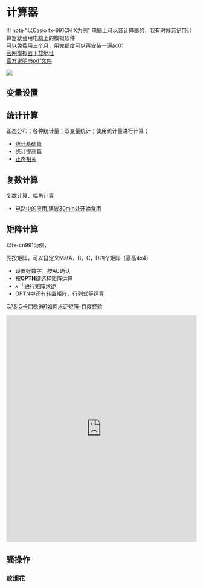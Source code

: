 # 计算器
 
!!! note "以Casio fx-991CN X为例"
    电脑上可以装计算器的，我有时候忘记带计算器就会用电脑上的模拟软件</br>
    可以免费用三个月，用完额度可以再安装一遍ac01</br>
    [官网模拟器下载地址](https://edu.casio.com/softwarelicense/index.php)</br>
    [官方说明书pdf文件](https://support.casio.com/storage/cn/manual/pdf/CN/004/fx-991CN_X_B_CN.pdf)


![](https://philfan-pic.oss-cn-beijing.aliyuncs.com/img/20241105105237.png)

## 变量设置


## 统计计算
正态分布；各种统计量；双变量统计；使用统计量进行计算；

- [统计基础篇](https://zhuanlan.zhihu.com/p/67842031)</br>
- [统计提高篇](https://zhuanlan.zhihu.com/p/67942971)</br>
- [正态相关](https://zhuanlan.zhihu.com/p/144720947)</br>

## 复数计算
复数计算、幅角计算
- [电路中的应用,建议30min处开始食用](https://www.bilibili.com/video/BV1mh411d7yX)</br>


## 矩阵计算
以fx-cn991为例，

先按矩阵，可以自定义MatA，B，C，D四个矩阵（最高4x4）
- 设置好数字，按AC确认
- 按**OPTN**键选择矩阵运算
- $x^{-1}$ 进行矩阵求逆
- OPTN中还有转置矩阵、行列式等运算

[CASIO卡西欧991如何求逆矩阵-百度经验](https://jingyan.baidu.com/article/380abd0aa0a5c95d90192cba.html)


<iframe src="https://mirror.casio.com.cn/download/94/casio%20fx-991cn%20x%E5%BF%AB%E9%80%9F%E5%85%A5%E9%97%A8%E6%95%99%E7%A8%8B.pdf" width="100%" height="600px" style="border: none;">
This browser does not support PDFs
</iframe>




## 骚操作
### 放烟花
